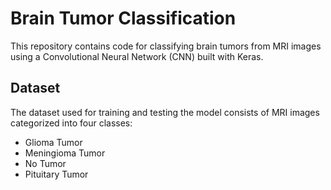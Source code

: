 # Brain Tumor Classification

This repository contains code for classifying brain tumors from MRI images using a Convolutional Neural Network (CNN) built with Keras.

## Dataset

The dataset used for training and testing the model consists of MRI images categorized into four classes:
- Glioma Tumor
- Meningioma Tumor
- No Tumor
- Pituitary Tumor
